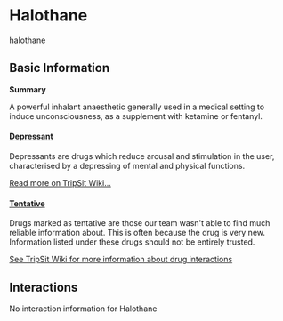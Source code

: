 # Halothane

halothane

## Basic Information

**Summary**

A powerful inhalant anaesthetic generally used in a medical setting to induce unconsciousness, as a supplement with ketamine or fentanyl.

#### [Depressant](/category/depressant)

Depressants are drugs which reduce arousal and stimulation in the user, characterised by a depressing of mental and physical functions.

[Read more on TripSit Wiki...](#{category.wiki})

#### [Tentative](/category/tentative)

Drugs marked as tentative are those our team wasn't able to find much reliable information about. This is often because the drug is very new. Information listed under these drugs should not be entirely trusted.

[See TripSit Wiki for more information about drug interactions](http://combo.tripsit.me/)

## Interactions

No interaction information for Halothane